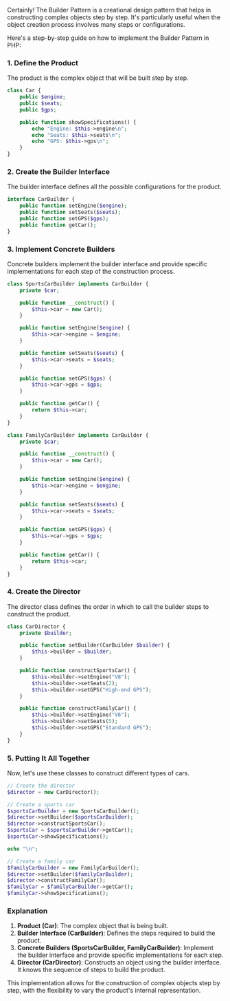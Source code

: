 Certainly! The Builder Pattern is a creational design pattern that helps in constructing complex objects step by step. It's particularly useful when the object creation process involves many steps or configurations.

Here's a step-by-step guide on how to implement the Builder Pattern in PHP:

### 1. Define the Product

The product is the complex object that will be built step by step.

```php
class Car {
    public $engine;
    public $seats;
    public $gps;

    public function showSpecifications() {
        echo "Engine: $this->engine\n";
        echo "Seats: $this->seats\n";
        echo "GPS: $this->gps\n";
    }
}
```

### 2. Create the Builder Interface

The builder interface defines all the possible configurations for the product.

```php
interface CarBuilder {
    public function setEngine($engine);
    public function setSeats($seats);
    public function setGPS($gps);
    public function getCar();
}
```

### 3. Implement Concrete Builders

Concrete builders implement the builder interface and provide specific implementations for each step of the construction process.

```php
class SportsCarBuilder implements CarBuilder {
    private $car;

    public function __construct() {
        $this->car = new Car();
    }

    public function setEngine($engine) {
        $this->car->engine = $engine;
    }

    public function setSeats($seats) {
        $this->car->seats = $seats;
    }

    public function setGPS($gps) {
        $this->car->gps = $gps;
    }

    public function getCar() {
        return $this->car;
    }
}

class FamilyCarBuilder implements CarBuilder {
    private $car;

    public function __construct() {
        $this->car = new Car();
    }

    public function setEngine($engine) {
        $this->car->engine = $engine;
    }

    public function setSeats($seats) {
        $this->car->seats = $seats;
    }

    public function setGPS($gps) {
        $this->car->gps = $gps;
    }

    public function getCar() {
        return $this->car;
    }
}
```

### 4. Create the Director

The director class defines the order in which to call the builder steps to construct the product.

```php
class CarDirector {
    private $builder;

    public function setBuilder(CarBuilder $builder) {
        $this->builder = $builder;
    }

    public function constructSportsCar() {
        $this->builder->setEngine("V8");
        $this->builder->setSeats(2);
        $this->builder->setGPS("High-end GPS");
    }

    public function constructFamilyCar() {
        $this->builder->setEngine("V6");
        $this->builder->setSeats(5);
        $this->builder->setGPS("Standard GPS");
    }
}
```

### 5. Putting It All Together

Now, let's use these classes to construct different types of cars.

```php
// Create the director
$director = new CarDirector();

// Create a sports car
$sportsCarBuilder = new SportsCarBuilder();
$director->setBuilder($sportsCarBuilder);
$director->constructSportsCar();
$sportsCar = $sportsCarBuilder->getCar();
$sportsCar->showSpecifications();

echo "\n";

// Create a family car
$familyCarBuilder = new FamilyCarBuilder();
$director->setBuilder($familyCarBuilder);
$director->constructFamilyCar();
$familyCar = $familyCarBuilder->getCar();
$familyCar->showSpecifications();
```

### Explanation

1. **Product (Car)**: The complex object that is being built.
2. **Builder Interface (CarBuilder)**: Defines the steps required to build the product.
3. **Concrete Builders (SportsCarBuilder, FamilyCarBuilder)**: Implement the builder interface and provide specific implementations for each step.
4. **Director (CarDirector)**: Constructs an object using the builder interface. It knows the sequence of steps to build the product.

This implementation allows for the construction of complex objects step by step, with the flexibility to vary the product's internal representation.
